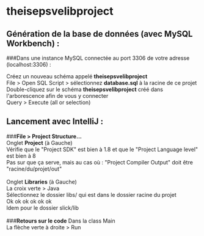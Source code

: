 # theisepsvelibproject

## Génération de la base de données (avec MySQL Workbench) :

###Dans une instance MySQL connectée au port 3306 de votre adresse (localhost:3306) :

Créez un nouveau schéma appelé **theisepsvelibproject**<br>
File > Open SQL Script > sélectionnez **database.sql** à la racine de ce projet<br>
Double-cliquez sur le schéma **theisepsvelibproject** créé dans l'arborescence afin de vous y connecter<br>
Query > Execute (all or selection)

## Lancement avec IntelliJ : 
###**File > Project Structure...**<br>
Onglet **Project** (à Gauche)<br>
Vérifie que le "Project SDK" est bien à 1.8 et que le "Project Language level" est bien à 8<br>
Pas sur que ça serve, mais au cas où : "Project Compiler Output" doit être "racine/du/projet/out"<br>
<br>
Onglet **Libraries** (à Gauche)<br>
La croix verte > Java<br>
Sélectionnez le dossier libs/ qui est dans le dossier racine du projet<br>
Ok ok ok ok ok ok <br>
Idem pour le dossier slick/lib<br>
<br>
###**Retours sur le code**
Dans la class Main<br>
La flèche verte à droite > Run<br>
